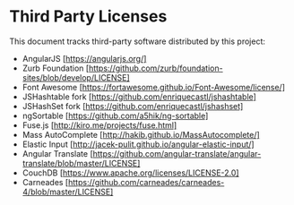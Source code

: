 # Third Party Licenses

This document tracks third-party software distributed by this project:

- AngularJS [https://angularjs.org/]
- Zurb Foundation [https://github.com/zurb/foundation-sites/blob/develop/LICENSE]
- Font Awesome [https://fortawesome.github.io/Font-Awesome/license/]
- JSHashtable fork [https://github.com/enriquecastl/jshashtable]
- JSHashSet fork [https://github.com/enriquecastl/jshashset]
- ngSortable [https://github.com/a5hik/ng-sortable]
- Fuse.js [http://kiro.me/projects/fuse.html]
- Mass AutoComplete [http://hakib.github.io/MassAutocomplete/]
- Elastic Input [http://jacek-pulit.github.io/angular-elastic-input/]
- Angular Translate [https://github.com/angular-translate/angular-translate/blob/master/LICENSE]
- CouchDB [https://www.apache.org/licenses/LICENSE-2.0]
- Carneades [https://github.com/carneades/carneades-4/blob/master/LICENSE]

